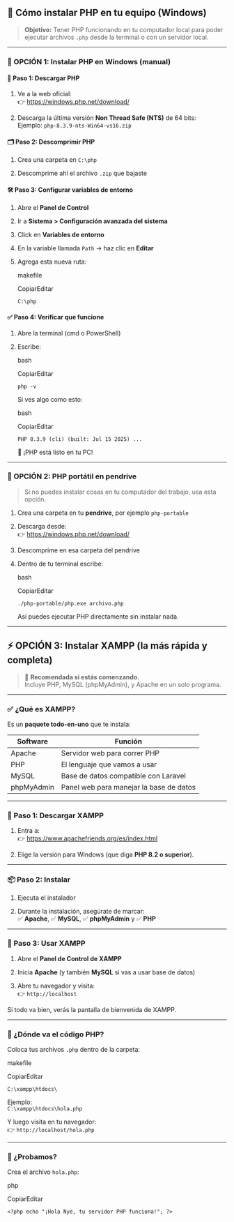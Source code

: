 ## 🚀 Cómo instalar PHP en tu equipo (Windows)

> **Objetivo:** Tener PHP funcionando en tu computador local para poder ejecutar archivos `.php` desde la terminal o con un servidor local.

---

### 🔧 OPCIÓN 1: Instalar PHP en Windows (manual)

#### 🧱 Paso 1: Descargar PHP

1. Ve a la web oficial:  
    👉 https://windows.php.net/download/
    
2. Descarga la última versión **Non Thread Safe (NTS)** de 64 bits:  
    Ejemplo: `php-8.3.9-nts-Win64-vs16.zip`
    

#### 🗂 Paso 2: Descomprimir PHP

1. Crea una carpeta en `C:\php`
    
2. Descomprime ahí el archivo `.zip` que bajaste
    

#### 🛠 Paso 3: Configurar variables de entorno

1. Abre el **Panel de Control**
    
2. Ir a **Sistema > Configuración avanzada del sistema**
    
3. Click en **Variables de entorno**
    
4. En la variable llamada `Path` → haz clic en **Editar**
    
5. Agrega esta nueva ruta:
    
    makefile
    
    CopiarEditar
    
    `C:\php`
    

#### ✅ Paso 4: Verificar que funcione

1. Abre la terminal (cmd o PowerShell)
    
2. Escribe:
    
    bash
    
    CopiarEditar
    
    `php -v`
    
    Si ves algo como esto:
    
    bash
    
    CopiarEditar
    
    `PHP 8.3.9 (cli) (built: Jul 15 2025) ...`
    
    🎉 ¡PHP está listo en tu PC!
    

---

### 🧳 OPCIÓN 2: PHP portátil en pendrive

> Si no puedes instalar cosas en tu computador del trabajo, usa esta opción.

1. Crea una carpeta en tu **pendrive**, por ejemplo `php-portable`
    
2. Descarga desde:  
    👉 https://windows.php.net/download/
    
3. Descomprime en esa carpeta del pendrive
    
4. Dentro de tu terminal escribe:
    
    bash
    
    CopiarEditar
    
    `./php-portable/php.exe archivo.php`
    
    Así puedes ejecutar PHP directamente sin instalar nada.
    

---

## ⚡ OPCIÓN 3: Instalar XAMPP (la más rápida y completa)

> 🐣 **Recomendada si estás comenzando.**  
> Incluye PHP, MySQL (phpMyAdmin), y Apache en un solo programa.

---

### ✅ ¿Qué es XAMPP?

Es un **paquete todo-en-uno** que te instala:

|Software|Función|
|---|---|
|Apache|Servidor web para correr PHP|
|PHP|El lenguaje que vamos a usar|
|MySQL|Base de datos compatible con Laravel|
|phpMyAdmin|Panel web para manejar la base de datos|

---

### 🔧 Paso 1: Descargar XAMPP

1. Entra a:  
    👉 https://www.apachefriends.org/es/index.html
    
2. Elige la versión para Windows (que diga **PHP 8.2 o superior**).
    

---

### 📦 Paso 2: Instalar

1. Ejecuta el instalador
    
2. Durante la instalación, asegúrate de marcar:  
    ✅ **Apache**, ✅ **MySQL**, ✅ **phpMyAdmin** y ✅ **PHP**
    

---

### 🚀 Paso 3: Usar XAMPP

1. Abre el **Panel de Control de XAMPP**
    
2. Inicia **Apache** (y también **MySQL** si vas a usar base de datos)
    
3. Abre tu navegador y visita:  
    👉 `http://localhost`
    

Si todo va bien, verás la pantalla de bienvenida de XAMPP.

---

### 📁 ¿Dónde va el código PHP?

Coloca tus archivos `.php` dentro de la carpeta:

makefile

CopiarEditar

`C:\xampp\htdocs\`

Ejemplo:  
`C:\xampp\htdocs\hola.php`

Y luego visita en tu navegador:  
👉 `http://localhost/hola.php`

---

### 🧪 ¿Probamos?

Crea el archivo `hola.php`:

php

CopiarEditar

`<?php echo "¡Hola Nye, tu servidor PHP funciona!"; ?>`
